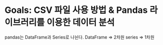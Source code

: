 # Goals: CSV 파일 사용 방법 & Pandas 라이브러리를 이용한 데이터 분석

pandas는 DataFrame과 Series로 나뉜다. DataFrame => 2차원 series => 1차원


